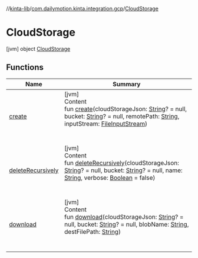 //[kinta-lib](../../../index.md)/[com.dailymotion.kinta.integration.gcp](../index.md)/[CloudStorage](index.md)



# CloudStorage  
 [jvm] object [CloudStorage](index.md)   


## Functions  
  
|  Name |  Summary | 
|---|---|
| <a name="com.dailymotion.kinta.integration.gcp/CloudStorage/create/#kotlin.String?#kotlin.String?#kotlin.String#java.io.FileInputStream/PointingToDeclaration/"></a>[create](create.md)| <a name="com.dailymotion.kinta.integration.gcp/CloudStorage/create/#kotlin.String?#kotlin.String?#kotlin.String#java.io.FileInputStream/PointingToDeclaration/"></a>[jvm]  <br>Content  <br>fun [create](create.md)(cloudStorageJson: [String](https://kotlinlang.org/api/latest/jvm/stdlib/kotlin/-string/index.html)? = null, bucket: [String](https://kotlinlang.org/api/latest/jvm/stdlib/kotlin/-string/index.html)? = null, remotePath: [String](https://kotlinlang.org/api/latest/jvm/stdlib/kotlin/-string/index.html), inputStream: [FileInputStream](https://docs.oracle.com/javase/8/docs/api/java/io/FileInputStream.html))  <br><br><br>|
| <a name="com.dailymotion.kinta.integration.gcp/CloudStorage/deleteRecursively/#kotlin.String?#kotlin.String?#kotlin.String#kotlin.Boolean/PointingToDeclaration/"></a>[deleteRecursively](delete-recursively.md)| <a name="com.dailymotion.kinta.integration.gcp/CloudStorage/deleteRecursively/#kotlin.String?#kotlin.String?#kotlin.String#kotlin.Boolean/PointingToDeclaration/"></a>[jvm]  <br>Content  <br>fun [deleteRecursively](delete-recursively.md)(cloudStorageJson: [String](https://kotlinlang.org/api/latest/jvm/stdlib/kotlin/-string/index.html)? = null, bucket: [String](https://kotlinlang.org/api/latest/jvm/stdlib/kotlin/-string/index.html)? = null, name: [String](https://kotlinlang.org/api/latest/jvm/stdlib/kotlin/-string/index.html), verbose: [Boolean](https://kotlinlang.org/api/latest/jvm/stdlib/kotlin/-boolean/index.html) = false)  <br><br><br>|
| <a name="com.dailymotion.kinta.integration.gcp/CloudStorage/download/#kotlin.String?#kotlin.String?#kotlin.String#kotlin.String/PointingToDeclaration/"></a>[download](download.md)| <a name="com.dailymotion.kinta.integration.gcp/CloudStorage/download/#kotlin.String?#kotlin.String?#kotlin.String#kotlin.String/PointingToDeclaration/"></a>[jvm]  <br>Content  <br>fun [download](download.md)(cloudStorageJson: [String](https://kotlinlang.org/api/latest/jvm/stdlib/kotlin/-string/index.html)? = null, bucket: [String](https://kotlinlang.org/api/latest/jvm/stdlib/kotlin/-string/index.html)? = null, blobName: [String](https://kotlinlang.org/api/latest/jvm/stdlib/kotlin/-string/index.html), destFilePath: [String](https://kotlinlang.org/api/latest/jvm/stdlib/kotlin/-string/index.html))  <br><br><br>|

